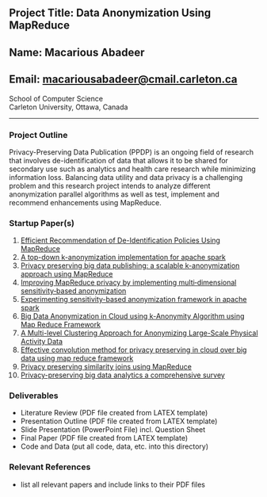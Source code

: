 ## Project Title: Data Anonymization Using MapReduce
## Name: Macarious Abadeer
## Email: macariousabadeer@cmail.carleton.ca
School of Computer Science  
Carleton University, Ottawa, Canada

---

### Project Outline
Privacy-Preserving Data Publication (PPDP) is an ongoing field of research that involves de-identification of data that allows it to be shared for secondary use such as analytics and health care research while minimizing information loss. Balancing data utility and data privacy is a challenging problem and this  research project intends to analyze different anonymization parallel algorithms as well as test, implement and recommend enhancements using MapReduce.

### Startup Paper(s)
1. [Efficient Recommendation of De-Identification Policies Using MapReduce](https://ieeexplore-ieee-org.proxy.library.carleton.ca/stamp/stamp.jsp?tp=&arnumber=7891944)
1. [A top-down k-anonymization implementation for apache spark](https://ieeexplore-ieee-org.proxy.library.carleton.ca/stamp/stamp.jsp?tp=&arnumber=8258492)
1. [Privacy preserving big data publishing: a scalable k-anonymization approach using MapReduce](https://ieeexplore.ieee.org/stamp/stamp.jsp?tp=&arnumber=8048769)
1. [Improving MapReduce privacy by implementing multi‐dimensional sensitivity‐based anonymization](https://journalofbigdata.springeropen.com/track/pdf/10.1186/s40537-017-0104-5)
1. [Experimenting sensitivity-based anonymization framework in apache spark](https://journalofbigdata.springeropen.com/articles/10.1186/s40537-018-0149-0)
1. [Big Data Anonymization in Cloud using k-Anonymity Algorithm using Map Reduce Framework](http://ijsrcseit.com/paper/CSEIT19516.pdf)
1. [A Multi-level Clustering Approach for Anonymizing Large-Scale Physical Activity Data](https://arxiv.org/pdf/1908.07976.pdf)
1. [Effective convolution method for privacy preserving in cloud over big data using map reduce framework](https://ieeexplore-ieee-org.proxy.library.carleton.ca/stamp/stamp.jsp?tp=&arnumber=8737064)
1. [Privacy preserving similarity joins using MapReduce](https://www-sciencedirect-com.proxy.library.carleton.ca/science/article/pii/S0020025519302300)
1. [Privacy-preserving big data analytics a comprehensive survey](https://www-sciencedirect-com.proxy.library.carleton.ca/science/article/pii/S0743731519300589)

### Deliverables
* Literature Review (PDF file created from LATEX template)  
* Presentation Outline (PDF file created from LATEX template)  
* Slide Presentation (PowerPoint File) incl. Question Sheet  
* Final Paper (PDF file created from LATEX template)  
* Code and Data (put all code, data, etc. into this directory)  

### Relevant References
* list all relevant papers and include links to their PDF files
